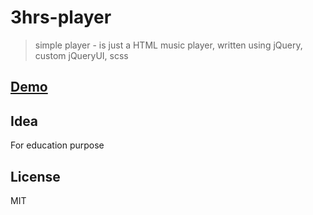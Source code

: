# 3hrs-player
> simple player - is just a HTML music player, written using jQuery, custom jQueryUI, scss

## [Demo](http://vko-online.github.io/3hrs-player/)

## Idea
For education purpose

## License
MIT
